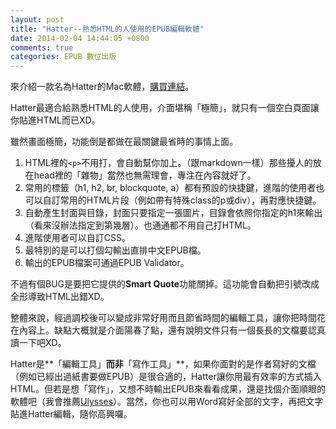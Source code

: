```yaml
---
layout: post
title: "Hatter--熟悉HTML的人使用的EPUB編輯軟體"
date: 2014-02-04 14:44:05 +0800
comments: true
categories: EPUB 數位出版
---
```


來介紹一款名為Hatter的Mac軟體，[購買連結][1]。

Hatter最適合給熟悉HTML的人使用，介面堪稱「極簡」，就只有一個空白頁面讓你貼進HTML而已XD。

雖然畫面極簡，功能倒是都做在最關鍵最省時的事情上面。

1. HTML裡的`<p>`不用打，會自動幫你加上。（跟markdown一樣）那些擾人的放在head裡的「雜物」當然也無需理會，專注在內容就好了。
2. 常用的標籤（h1, h2, br, blockquote, a）都有預設的快捷鍵，進階的使用者也可以自訂常用的HTML片段（例如帶有特殊class的p或div），再對應快捷鍵。
3. 自動產生封面與目錄，封面只要指定一張圖片，目錄會依照你指定的h1來輸出（看來沒辦法指定到第幾層）。也通通都不用自己打HTML。
4. 進階使用者可以自訂CSS。
5. 最特別的是可以打個勾輸出直排中文EPUB檔。
6. 輸出的EPUB檔案可通過EPUB Validator。

不過有個BUG是要把它提供的**Smart Quote**功能關掉。這功能會自動把引號改成全形導致HTML出錯XD。

整體來說，經過調校後可以變成非常好用而且節省時間的編輯工具，讓你把時間花在內容上。缺點大概就是介面陽春了點，還有說明文件只有一個長長的文檔要認真讀一下吧XD。

Hatter是**「編輯工具」**而非**「寫作工具」**，如果你面對的是作者寫好的文檔（例如已經出過紙書要做EPUB）是很合適的，Hatter讓你用最有效率的方式插入HTML。但若是想「寫作」，又想不時輸出EPUB來看看成果，還是找個介面順眼的軟體吧（我會推薦[Ulysses][2]）。當然，你也可以用Word寫好全部的文字，再把文字貼進Hatter編輯，隨你高興囉。

[1]:https://itunes.apple.com/tw/app/hatter/id599454393?l=zh&mt=12
[2]:http://www.ulyssesapp.com/
